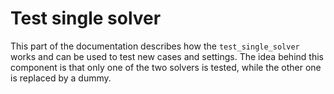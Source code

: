 # Test single solver

This part of the documentation describes how the `test_single_solver` works and can be used to test new cases and settings.
The idea behind this component is that only one of the two solvers is tested, while the other one is replaced by a dummy.